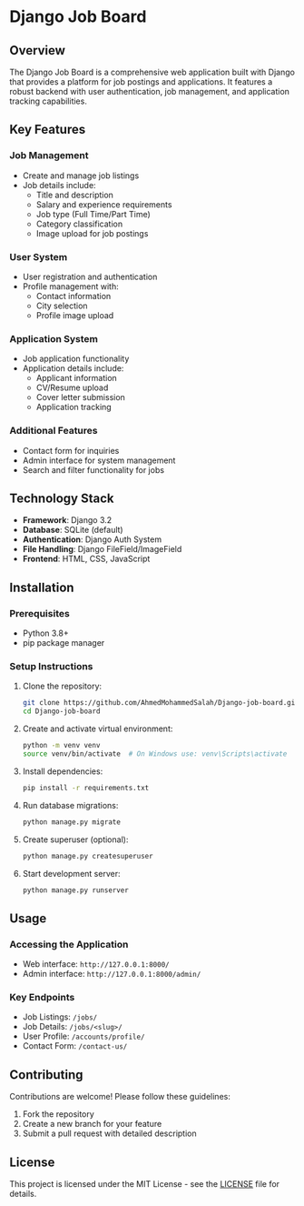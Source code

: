 # Django Job Board

## Overview

The Django Job Board is a comprehensive web application built with Django that provides a platform for job postings and applications. It features a robust backend with user authentication, job management, and application tracking capabilities.

## Key Features

### Job Management

- Create and manage job listings
- Job details include:
  - Title and description
  - Salary and experience requirements
  - Job type (Full Time/Part Time)
  - Category classification
  - Image upload for job postings

### User System

- User registration and authentication
- Profile management with:
  - Contact information
  - City selection
  - Profile image upload

### Application System

- Job application functionality
- Application details include:
  - Applicant information
  - CV/Resume upload
  - Cover letter submission
  - Application tracking

### Additional Features

- Contact form for inquiries
- Admin interface for system management
- Search and filter functionality for jobs

## Technology Stack

- **Framework**: Django 3.2
- **Database**: SQLite (default)
- **Authentication**: Django Auth System
- **File Handling**: Django FileField/ImageField
- **Frontend**: HTML, CSS, JavaScript

## Installation

### Prerequisites

- Python 3.8+
- pip package manager

### Setup Instructions

1. Clone the repository:

   ```bash
   git clone https://github.com/AhmedMohammedSalah/Django-job-board.git
   cd Django-job-board
   ```

2. Create and activate virtual environment:

   ```bash
   python -m venv venv
   source venv/bin/activate  # On Windows use: venv\Scripts\activate
   ```

3. Install dependencies:

   ```bash
   pip install -r requirements.txt
   ```

4. Run database migrations:

   ```bash
   python manage.py migrate
   ```

5. Create superuser (optional):

   ```bash
   python manage.py createsuperuser
   ```

6. Start development server:
   ```bash
   python manage.py runserver
   ```

## Usage

### Accessing the Application

- Web interface: `http://127.0.0.1:8000/`
- Admin interface: `http://127.0.0.1:8000/admin/`

### Key Endpoints

- Job Listings: `/jobs/`
- Job Details: `/jobs/<slug>/`
- User Profile: `/accounts/profile/`
- Contact Form: `/contact-us/`

## Contributing

Contributions are welcome! Please follow these guidelines:

1. Fork the repository
2. Create a new branch for your feature
3. Submit a pull request with detailed description

## License

This project is licensed under the MIT License - see the [LICENSE](LICENSE) file for details.
